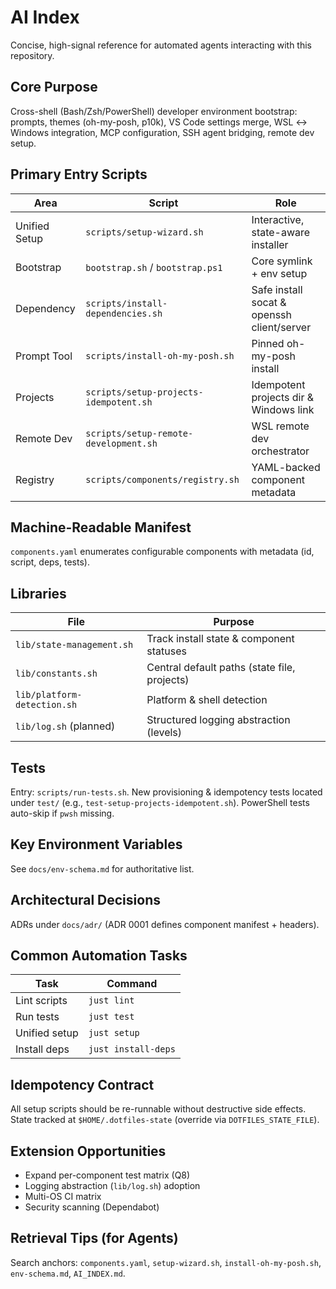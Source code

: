 # AI Index

Concise, high-signal reference for automated agents interacting with this repository.

## Core Purpose
Cross-shell (Bash/Zsh/PowerShell) developer environment bootstrap: prompts, themes (oh-my-posh, p10k), VS Code settings merge, WSL ↔ Windows integration, MCP configuration, SSH agent bridging, remote dev setup.

## Primary Entry Scripts

| Area | Script | Role |
|------|--------|------|
| Unified Setup | `scripts/setup-wizard.sh` | Interactive, state-aware installer |
| Bootstrap | `bootstrap.sh` / `bootstrap.ps1` | Core symlink + env setup |
| Dependency | `scripts/install-dependencies.sh` | Safe install socat & openssh client/server |
| Prompt Tool | `scripts/install-oh-my-posh.sh` | Pinned oh-my-posh install |
| Projects | `scripts/setup-projects-idempotent.sh` | Idempotent projects dir & Windows link |
| Remote Dev | `scripts/setup-remote-development.sh` | WSL remote dev orchestrator |
| Registry | `scripts/components/registry.sh` | YAML-backed component metadata |

## Machine-Readable Manifest
`components.yaml` enumerates configurable components with metadata (id, script, deps, tests).

## Libraries

| File | Purpose |
|------|---------|
| `lib/state-management.sh` | Track install state & component statuses |
| `lib/constants.sh` | Central default paths (state file, projects) |
| `lib/platform-detection.sh` | Platform & shell detection |
| `lib/log.sh` (planned) | Structured logging abstraction (levels) |

## Tests
Entry: `scripts/run-tests.sh`. New provisioning & idempotency tests located under `test/` (e.g., `test-setup-projects-idempotent.sh`). PowerShell tests auto-skip if `pwsh` missing.

## Key Environment Variables
See `docs/env-schema.md` for authoritative list.

## Architectural Decisions
ADRs under `docs/adr/` (ADR 0001 defines component manifest + headers).

## Common Automation Tasks

| Task | Command |
|------|---------|
| Lint scripts | `just lint` |
| Run tests | `just test` |
| Unified setup | `just setup` |
| Install deps | `just install-deps` |

## Idempotency Contract
All setup scripts should be re-runnable without destructive side effects. State tracked at `$HOME/.dotfiles-state` (override via `DOTFILES_STATE_FILE`).

## Extension Opportunities
- Expand per-component test matrix (Q8)
- Logging abstraction (`lib/log.sh`) adoption
- Multi-OS CI matrix
- Security scanning (Dependabot)

## Retrieval Tips (for Agents)
Search anchors: `components.yaml`, `setup-wizard.sh`, `install-oh-my-posh.sh`, `env-schema.md`, `AI_INDEX.md`.
